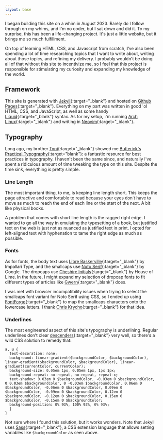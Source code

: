 ```yaml
---
layout: base
---
```

<span class="dc">I</span> began building this site on a whim in August 2023. Rarely do I follow through on my whims, and I'm no coder, but I sat down and did it. To my surprise, this has been a life-changing project. It's just a little website, but it brings me so much fulfillment.

On top of learning HTML, CSS, and Javascript from scratch, I've also been spending a lot of time researching topics that I want to write about, writing about those topics, and refining my delivery. I probably wouldn't be doing all of that without this site to incentivize me, so I feel that this project is responsible for stimulating my curiosity and expanding my knowledge of the world.
## Framework
This site is generated with [Jekyll](https://jekyllrb.com/){:target="_blank"} and hosted on [Github Pages](https://pages.github.com/){:target="_blank"}. Everything on my part was written in good 'ol HTML, CSS, and JavaScript, as well as some handy [Liquid](https://shopify.github.io/liquid/){:target="_blank"} syntax. As for my setup, I'm running [Arch Linux](https://archlinux.org/){:target="_blank"} and writing in [Neovim](https://neovim.io/){:target="_blank"}.
## Typography
Long ago, my brother [Toni](https://www.tonijarjour.com/){:target="_blank"} showed me [Butterick's Practical Typography](https://practicaltypography.com/){:target="blank"}: a fantastic resource for best practices in typography. I haven't been the same since, and naturally I've spent a ridiculous amount of time tweaking the type on this site. Despite the time sink, everything is pretty simple.
### Line Length
The most important thing, to me, is keeping line length short. This keeps the page attractive and comfortable to read because your eyes don't have to move as much to reach the end of each line or the start of the next. A bit like physical books.

A problem that comes with short line length is the ragged right edge. I wanted to go all the way in emulating the typesetting of a book, but justified text on the web is just not as nuanced as justified text in print. I opted for left-aligned text with hyphenation to tame the right edge as much as possible.
### Fonts
As for fonts, the body text uses [Libre Baskerville](https://www.impallari.com/revivals/baskerville/){:target="_blank"} by Impallari Type, and the smallcaps use [Noto Serif](https://fonts.google.com/noto/specimen/Noto+Serif){:target="_blank"} by Google. The dropcaps use [Cheshire Initials](https://www.dafont.com/cheshire-initials.font){:target="_blank"} by House of Lime. In the future, I might expand my selection of dropcap fonts to fit different types of articles like [Gwern](https://gwern.net/dropcap#drop-cap-implementation){:target="_blank"} does.

I was met with browser incompatibility issues when trying to select the smallcaps font variant for Noto Serif using CSS, so I ended up using [FontForge](https://fontforge.org/en-US/){:target="_blank"} to map the smallcaps characters onto the lowercase letters. I thank [Chris Krycho](https://v4.chriskrycho.com/2015/css-fallback-for-opentype-small-caps.html){:target="_blank"} for that idea.
### Underlines
The most engineered aspect of this site's typography is underlining. Regular underlines don't clear [descenders](https://en.wikipedia.org/wiki/Descender){:target="_blank"} very well, so there's a wild CSS solution to remedy that:
```
a, u {
  text-decoration: none;
  background: linear-gradient($backgroundColor, $backgroundColor), linear-gradient($backgroundColor, $backgroundColor), linear-gradient(currentColor, currentColor);
  background-size: 0.05em 1px, 0.05em 1px, 1px 1px;
  background-repeat: no-repeat, no-repeat, repeat-x;
  text-shadow: 0.03em 0 $backgroundColor, -0.03em 0 $backgroundColor, 0 0.03em $backgroundColor, 0 -0.03em $backgroundColor, 0.06em 0 $backgroundColor, -0.06em 0 $backgroundColor, 0.09em 0 $backgroundColor, -0.09em 0 $backgroundColor, 0.12em 0 $backgroundColor, -0.12em 0 $backgroundColor, 0.15em 0 $backgroundColor, -0.15em 0 $backgroundColor;
  background-position: 0% 93%, 100% 93%, 0% 93%;
  }
}
```
Not sure where I found this solution, but it works wonders. Note that Jekyll uses [Sass](https://sass-lang.com/){:target="_blank"}, a CSS extension language that allows setting variables like `$backgroundColor` as seen above.
